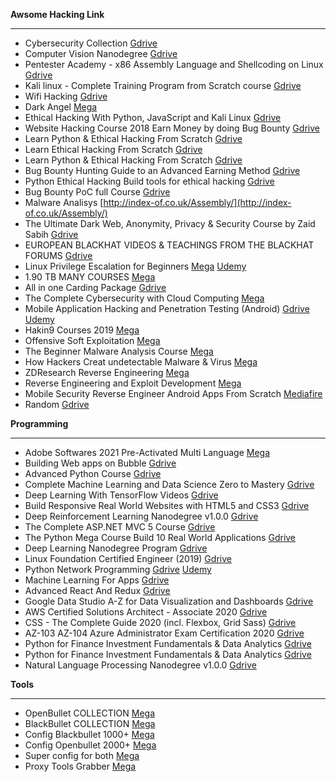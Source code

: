 **Awsome Hacking Link**

------------

- Cybersecurity Collection
[Gdrive](https://drive.google.com/drive/folders/1q2sOBNU4lPBkwtF1Msl6uCACBV5TUGWD "Gdrive")
- Computer Vision Nanodegree
[Gdrive](https://drive.google.com/drive/u/0/folders/1770Z6Rw8tSq2iXjS2X_MoJwUd6EuZxCq "Gdrive")
- Pentester Academy - x86 Assembly Language and Shellcoding on Linux
[Gdrive](https://drive.google.com/folderview?id=1KKKlL5TzdXDIxrSOz0Gmz3RWGTh_0Xli "Gdrive")
- Kali linux - Complete Training Program from Scratch course
[Gdrive](https://drive.google.com/drive/u/0/folders/1714TBeP8chDWSIPCcALAuEM5ZNQsLYsn "Gdrive")
- Wifi Hacking
	[Gdrive](https://drive.google.com/drive/u/0/folders/1tgkKt4lSpXD3GnMQRgUb4bbtlmpP9XOE "Gdrive")
- Dark Angel
	[Mega](https://mega.nz/folder/Rv5WnTbK#HdhVC6IVThbtHzqsU_Fh0g "Mega")
- Ethical Hacking With Python, JavaScript and Kali Linux
[Gdrive](https://drive.google.com/drive/u/0/folders/1wniooIDbtt7yI9tx1sCjVdKn3ftZNas2 "Gdrive")
- Website Hacking Course 2018 Earn Money by doing Bug Bounty
[Gdrive](https://drive.google.com/drive/folders/1fePVylnQPWj_84-nx9PThfcpwJTtv-9C "Gdrive")
- Learn Python & Ethical Hacking From Scratch
[Gdrive](https://drive.google.com/drive/u/0/folders/1JeqDaWOu0kSdNGFEcwwI9q_LpLqnIp8f "Gdrive")
- Learn Ethical Hacking From Scratch
[Gdrive](https://drive.google.com/drive/u/0/folders/1Ns62tznu2mj7Q0QktrWGCcNsrL5CigtN "Gdrive")
- Learn Python & Ethical Hacking From Scratch
[Gdrive](https://drive.google.com/uc?id=1wZ8bW3acJa9CHS9672-Ydo04X3yLrsUt&export=download "Gdrive")
- Bug Bounty Hunting Guide to an Advanced Earning Method
[Gdrive](https://drive.google.com/drive/folders/1ytZk4T1EnPPwmtt9FJX0BjNPnafzPWwr "Gdrive")
- Python Ethical Hacking  Build tools for ethical hacking
[Gdrive](https://drive.google.com/drive/folders/1aBX4Y0cqQSZJZoPiweGEkvyJ05r3SdJY "Gdrive")
- Bug Bounty PoC full Course
[Gdrive]( https://drive.google.com/drive/mobile/folders/14zlqgin6rUfr6jQRBCLbbP8P8Vdypz7x "Gdrive")
- Malware Analisys
[http://index-of.co.uk/Assembly/](http://index-of.co.uk/Assembly/)
- The Ultimate Dark Web, Anonymity, Privacy & Security Course by Zaid Sabih
[Gdrive](https://drive.google.com/uc?export=download&id=14UXLURCDdrV-3AiN08rkN7rfN1O2gQ40 "Gdrive")
- EUROPEAN BLACKHAT VIDEOS & TEACHINGS FROM THE BLACKHAT FORUMS
[Gdrive](https://drive.google.com/drive/u/0/folders/1z41KcLGRWqyEux_kNBkl2yPFJpMYMzOs "Gdrive")
- Linux Privilege Escalation for Beginners
[Mega](https://mega.nz/folder/tLhlmKrD#5wrymtsKHTt1gBDLF8a1Sg "Mega")
[Udemy](https://www.udemy.com/course/linux-privilege-escalation-for-beginners/ "Udemy")
- 1.90 TB MANY COURSES
[Mega](https://mega.nz/folder/dVxiXITI#lM16YzFg6xlnDOGYBOWUhA "Mega")
- All in one Carding Package
[Gdrive](https://drive.google.com/drive/u/0/folders/1-QCYnIniKXOhrIH7fs3joXD1tARXQQTG "Gdrive")
- The Complete Cybersecurity with Cloud Computing
[Mega](https://mega.nz/folder/SQVDgaSa#uvv61jnL0bhTmOiM-8OtrQ "Mega")
- Mobile Application Hacking and Penetration Testing (Android)
[Gdrive](https://drive.google.com/file/d/1UutyIoiEf7HhF-6uivDbVhTFJ4wDbOt1/view "Gdrive")
[Udemy](https://www.udemy.com/course/mobile-application-hacking-and-penetration-testing-android-security/ "Udemy")
-  Hakin9 Courses 2019
[Mega](https://mega.nz/folder/nvpzXYjR#xEsl9Gl6krSxNhTCU8Owzg "Mega")
- Offensive Soft Exploitation
[Mega](https://mega.nz/folder/6yIGUS6S#emCYnM2TH2o_rUPf4FSVdQ "Mega")
- The Beginner Malware Analysis Course 
[Mega](https://mega.nz/file/75ZVxCgb#u4CDG_dAHhHasx4P25pczoi-AvLl_U5Jp5y2I6HcM48 "Mega")
-  How Hackers Creat undetectable Malware & Virus
[Mega](https://mega.nz/folder/5V4R3QyC#3NaPApDjgZzBbaum-EeLSg "Mega")
- ZDResearch Reverse Engineering
[Mega](https://mega.nz/folder/rMRBTAib#xc7IoGYC3zc7Wc41qShPRA "Mega")
- Reverse Engineering and Exploit Development
[Mega](https://mega.nz/folder/F4wn1aLZ#d0wRBRUXKauTuGf3fs1uAA "Mega")
- Mobile Security Reverse  Engineer Android Apps From Scratch
[Mediafire](https://www.mediafire.com/file/hetfem9w3t4frpo/Mobile_Security_-_Reverse_Engineer_Android_Apps_From_Scratch.rar/file "Mediafire")
- Random
[Gdrive](https://drive.google.com/drive/u/0/folders/1PDYZo2zMIJjERU3HqW-noSQACSqHuYPR "Gdrive")

**Programming**

------------
- Adobe Softwares 2021 Pre-Activated Multi Language
[Mega](https://mega.nz/folder/mDxkSCrB#yEEqsaMUZu_AQ1SSC6cXNA "Mega")
- Building Web apps on Bubble
[Gdrive](https://drive.google.com/folderview?id=1a3fyJ-0xIsbjXs6PEWO6JL-DU4Sd0Cb6 "Gdrive")
- Advanced Python Course
[Gdrive](https://drive.google.com/drive/u/0/folders/198ASFUIeABhedw_Mq6y4wz_R-JgGAVS9 "Gdrive")
- Complete Machine Learning and Data Science Zero to Mastery
[Gdrive](https://drive.google.com/drive/u/0/folders/1bFcmRP5EAtksPtjiuV9qpHyNK6sci8WM "Gdrive")
- Deep Learning With TensorFlow Videos
[Gdrive](https://drive.google.com/drive/u/0/folders/1_az7Ue500bdT-R25qGrhitqhaxNILcxG "Gdrive")
- Build Responsive Real World Websites with HTML5 and CSS3
[Gdrive](https://drive.google.com/drive/u/0/folders/1WJ-oGlQJFt4PTg2BE1ZKTvronD8HOONb "Gdrive")
- Deep Reinforcement Learning Nanodegree v1.0.0
[Gdrive](https://drive.google.com/drive/u/0/folders/1joMAOhnqM6pTu4xyS01MEpZUUT1g4llq "Gdrive")
- The Complete ASP.NET MVC 5 Course
[Gdrive](https://drive.google.com/drive/u/0/folders/1izOIk6Xzdnkxi9C-qtUOmB2kgLULfsP5 "Gdrive")
- The Python Mega Course Build 10 Real World Applications
[Gdrive](https://drive.google.com/drive/u/0/folders/1n2VVih2IcFdGJ6smCB5nJ5hYu42lT5kn "Gdrive")
- Deep Learning Nanodegree Program
[Gdrive](https://drive.google.com/drive/u/0/folders/1muTggFfCeT41P6dSALVUoPYMAFW639cB "Gdrive")
- Linux Foundation Certified Engineer (2019)
[Gdrive](https://drive.google.com/drive/u/0/folders/1qyliHCTOiqEa38IaD226mdD0LHLABlAC "Gdrive")
- Python Network Programming
	[Gdrive](https://drive.google.com/drive/u/0/folders/0B2t-Tmujl-IbaU1BM3p2MmF0SE0 "Gdrive")
	[Udemy](https://www.udemy.com/python-programming-for-real-life-networking-use/ "Udemy")
- Machine Learning For Apps
	[Gdrive](https://drive.google.com/drive/u/0/folders/12rfOJrpUj9vt9HYg66djxYDads4HmGDB "Gdrive")
- Advanced React And Redux
	[Gdrive](https://drive.google.com/drive/u/0/folders/1Tk_-NOXDJ2xuKefQ-r0TiwSvYz0ejKgd "Gdrive")
- Google Data Studio A-Z for Data Visualization and Dashboards
	[Gdrive](https://drive.google.com/drive/u/0/folders/11vvsLQCiXgg2BlA3mHIJw7sNS_MS-S3_ "Gdrive")
- AWS Certified Solutions Architect - Associate 2020
	[Gdrive](https://drive.google.com/drive/u/0/folders/14eS7Bpil9ZQWo44NYDNWWGJ9Fam9up6B "Gdrive")
- CSS - The Complete Guide 2020 (incl. Flexbox, Grid  Sass)
	[Gdrive](https://drive.google.com/drive/u/0/folders/1zTjlqkSyXqmFHdTr2rGAAnx3_XCt3qIw "Gdrive")
- AZ-103  AZ-104 Azure Administrator Exam Certification 2020
[Gdrive](https://drive.google.com/drive/u/0/folders/1j3itB8pRO7ckY-YciIYE_7zhV50mwcq1 "Gdrive")
- Python for Finance Investment Fundamentals & Data Analytics
[Gdrive](https://drive.google.com/drive/u/0/folders/1T4FMqAmZ1KfK_f8TsdZdHREEG8Z6U8Nl "Gdrive")
- Python for Finance Investment Fundamentals & Data Analytics
[Gdrive](https://drive.google.com/drive/u/0/folders/1cg-msrtVjaxqoMg_LkjJunh999o9lv9U "Gdrive")
- Natural Language Processing Nanodegree v1.0.0
[Gdrive](https://drive.google.com/drive/u/0/folders/1cg-msrtVjaxqoMg_LkjJunh999o9lv9U "Gdrive")

**Tools**

------------

- OpenBullet COLLECTION
[Mega](https://mega.nz/file/j5kH2KJI#ujSOCpKFuq5vXUGOBcuXY1aBRV5vU6IkfT5WD9rPqlI "Mega")
- BlackBullet COLLECTION 
[Mega](https://mega.nz/file/rtk2hZ4b#LxFPsQWxerWsJBehfC04mm6xqqa0hy-MmR7Q1fWjRPI "Mega")
- Config Blackbullet 1000+
[Mega](https://mega.nz/folder/fw81jChT#2u80I8CK9Xj6F8GavZ9Z4A "Mega")
- Config Openbullet 2000+
[Mega](https://mega.nz/folder/zttHhQwC#qiRDfwsHGbGZrtRzKQMu3g "Mega")
- Super config for both 
[Mega](https://mega.nz/folder/DhsRwIjK#97XIBueuJS0_IK2Vr8eB_A "Mega")
- Proxy Tools Grabber
[Mega](https://mega.nz/file/689AUb6Q#jRouAqDD9oXd0H7UT6IIgAOURd2It4zFi66juL2JbhE "Mega")
